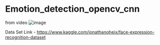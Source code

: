 # Emotion_detection_opencv_cnn

from video
![image](https://github.com/Arti-1196/Emotion_detection_opencv_cnn/assets/79993960/f8b7b77c-c51f-4437-bba7-4ccbe79a8b3a)


Data Set Link - https://www.kaggle.com/jonathanoheix/face-expression-recognition-dataset
